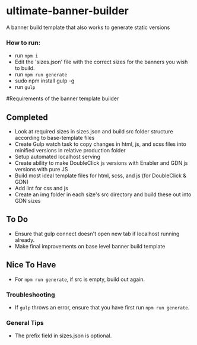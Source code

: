 # ultimate-banner-builder
A banner build template that also works to generate static versions

### How to run:
- run `npm i`
- Edit the 'sizes.json' file with the correct sizes for the banners you wish to build. 
- run `npm run generate`
- sudo npm install gulp -g
- run `gulp`


#Requirements of the banner template builder
## Completed
- Look at required sizes in sizes.json and build src folder structure according to base-template files
- Create Gulp watch task to copy changes in html, js, and scss files into minified versions in relative production folder
- Setup automated localhost serving
- Create ability to make DoubleClick js versions with Enabler and GDN js versions with pure JS
- Build most ideal template files for html, scss, and js (for DoubleClick & GDN)
- Add lint for css and js
- Create an img folder in each size's src directory and build these out into GDN sizes

## To Do
- Ensure that gulp connect doesn't open new tab if localhost running already.
- Make final improvements on base level banner build template

## Nice To Have
- For `npm run generate`, if src is empty, build out again. 

### Troubleshooting
- If `gulp` throws an error, ensure that you have first run `npm run generate`.

### General Tips
- The prefix field in sizes.json is optional.